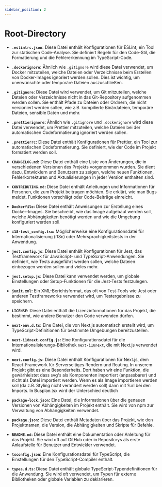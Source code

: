 ```yaml
---
sidebar_position: 2
---
```


# Root-Directory

- **`.eslintrc.json`:** Diese Datei enthält Konfigurationen für ESLint, ein Tool zur statischen Code-Analyse. Sie definiert Regeln für den Code-Stil, die Formatierung und die Fehlererkennung im TypeScript-Code.

- **`.dockerignore`:** Ähnlich wie `.gitignore` wird diese Datei verwendet, um Docker mitzuteilen, welche Dateien oder Verzeichnisse beim Erstellen von Docker-Images ignoriert werden sollen. Dies ist wichtig, um unerwünschte oder temporäre Dateien auszuschließen.

- **`.gitignore`:** Diese Datei wird verwendet, um Git mitzuteilen, welche Dateien oder Verzeichnisse nicht in das Git-Repository aufgenommen werden sollen. Sie enthält Pfade zu Dateien oder Ordnern, die nicht versioniert werden sollen, wie z.B. kompilierte Binärdateien, temporäre Dateien, sensible Daten und mehr.

- **`.prettierignore`:** Ähnlich wie `.gitignore` und `.dockerignore` wird diese Datei verwendet, um Prettier mitzuteilen, welche Dateien bei der automatischen Codeformatierung ignoriert werden sollen.

- **`.prettierrc`:** Diese Datei enthält Konfigurationen für Prettier, ein Tool zur automatischen Codeformatierung. Sie definiert, wie der Code im Projekt formatiert werden soll.

- **`CHANGELOG.md`:** Diese Datei enthält eine Liste von Änderungen, die in verschiedenen Versionen des Projekts vorgenommen wurden. Sie dient dazu, Entwicklern und Benutzern zu zeigen, welche neuen Funktionen, Fehlerkorrekturen und Aktualisierungen in jeder Version enthalten sind.

- **`CONTRIBUTING.md`:** Diese Datei enthält Anleitungen und Informationen für Personen, die zum Projekt beitragen möchten. Sie erklärt, wie man Bugs meldet, Funktionen vorschlägt oder Code-Beiträge einreicht.

- **`Dockerfile`:** Diese Datei enthält Anweisungen zur Erstellung eines Docker-Images. Sie beschreibt, wie das Image aufgebaut werden soll, welche Abhängigkeiten benötigt werden und wie die Umgebung konfiguriert werden soll.

- **`i18-test_config.tsx`:** Möglicherweise eine Konfigurationsdatei für Internationalisierung (i18n) oder Mehrsprachigkeitstests in der Anwendung.

- **`jest.config.js`:** Diese Datei enthält Konfigurationen für Jest, das Testframework für JavaScript- und TypeScript-Anwendungen. Sie definiert, wie Tests ausgeführt werden sollen, welche Dateien einbezogen werden sollen und vieles mehr.

- **`jest.setup.js`:** Diese Datei kann verwendet werden, um globale Einstellungen oder Setup-Funktionen für die Jest-Tests festzulegen.

- **`junit.xml`:** Ein XML-Berichtsformat, das oft von Test-Tools wie Jest oder anderen Testframeworks verwendet wird, um Testergebnisse zu speichern.

- **`LICENSE`:** Diese Datei enthält die Lizenzinformationen für das Projekt, die bestimmt, wie andere Benutzer den Code verwenden dürfen.

- **`next-env.d.ts`:** Eine Datei, die von Next.js automatisch erstellt wird, um TypeScript-Definitionen für bestimmte Umgebungen bereitzustellen.

- **`next-i18next.config.js`:** Eine Konfigurationsdatei für die Internationalisierungs-Bibliothek `next-i18next`, die mit Next.js verwendet wird.

- **`next.config.js`:** Diese Datei enthält Konfigurationen für Next.js, dem React-Framework für Serverseitiges Rendern und Routing. In unserem Projekt gibt es eine Besonderheits. Dort haben wir eine Funktion, die gewärhleistet dass svg's als Komponenten importiert (anpassbarer) und nicht als Datei importiert werden. Wenn es als Image importieren werden soll (da z.B. Styling nicht verändert werden soll) dann mit ?url bei den Imports. In Busplan.tsx wird der Unterschied deutlich

- **`package-lock.json`:** Eine Datei, die Informationen über die genauen Versionen von Abhängigkeiten im Projekt enthält. Sie wird von npm zur Verwaltung von Abhängigkeiten verwendet.

- **`package.json`:** Diese Datei enthält Metadaten über das Projekt, wie den Projektnamen, die Version, die Abhängigkeiten und Skripte für Befehle.

- **`README.md`:** Diese Datei enthält eine Dokumentation oder Anleitung für das Projekt. Sie wird oft auf GitHub oder in Repositorys als erste Anlaufstelle für Benutzer und Entwickler verwendet.

- **`tsconfig.json`:** Eine Konfigurationsdatei für TypeScript, die Einstellungen für den TypeScript-Compiler enthält.

- **`types.d.ts`:** Diese Datei enthält globale TypeScript-Typendefinitionen für die Anwendung. Sie wird oft verwendet, um Typen für externe Bibliotheken oder globale Variablen zu deklarieren.
